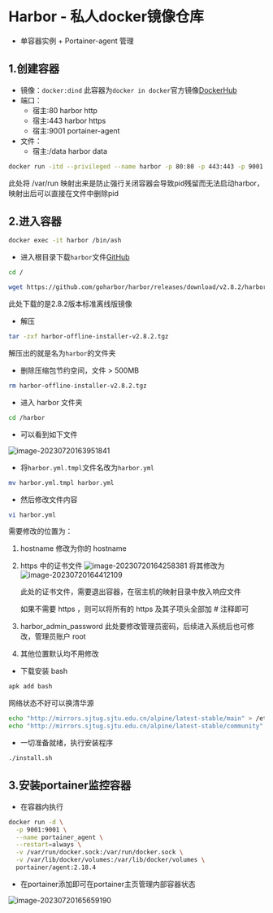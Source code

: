 # Harbor - 私人docker镜像仓库

- 单容器实例 + Portainer-agent 管理

## 1.创建容器

- 镜像：`docker:dind` 此容器为`docker in docker`官方镜像[DockerHub](https://hub.docker.com/_/docker)
- 端口：
  - 宿主:80       harbor http
  - 宿主:443     harbor https
  - 宿主:9001   portainer-agent
- 文件：
  - 宿主:/data  harbor data

```sh
docker run -itd --privileged --name harbor -p 80:80 -p 443:443 -p 9001:9001 -v /data/run:/var/run -v /data:/data docker:dind
```

此处将 /var/run 映射出来是防止强行关闭容器会导致pid残留而无法启动harbor，映射出后可以直接在文件中删除pid

## 2.进入容器

```sh
docker exec -it harbor /bin/ash
```

- 进入根目录下载`harbor`文件[GitHub](https://github.com/goharbor/harbor)

```sh
cd /
```

```sh
wget https://github.com/goharbor/harbor/releases/download/v2.8.2/harbor-offline-installer-v2.8.2.tgz
```

此处下载的是2.8.2版本标准离线版镜像

- 解压

```sh
tar -zxf harbor-offline-installer-v2.8.2.tgz
```

解压出的就是名为`harbor`的文件夹

- 删除压缩包节约空间，文件 > 500MB

```sh
rm harbor-offline-installer-v2.8.2.tgz
```

- 进入 harbor 文件夹

```sh
cd /harbor
```

- 可以看到如下文件

![image-20230720163951841](http://i.wolves.top/picgo/202307201639948.png)

- 将`harbor.yml.tmpl`文件名改为`harbor.yml`

```sh
mv harbor.yml.tmpl harbor.yml
```

- 然后修改文件内容

```sh
vi harbor.yml
```

需要修改的位置为：

1. hostname 修改为你的 hostname

2. https 中的证书文件 ![image-20230720164258381](http://i.wolves.top/picgo/202307201642427.png) 将其修改为 ![image-20230720164412109](http://i.wolves.top/picgo/202307201644153.png)

   此处的证书文件，需要退出容器，在宿主机的映射目录中放入响应文件

   如果不需要 https ，则可以将所有的 https 及其子项头全部加 # 注释即可

3. harbor_admin_password 此处要修改管理员密码，后续进入系统后也可修改，管理员账户 root

4. 其他位置默认均不用修改

- 下载安装 bash

```sh
apk add bash
```

网络状态不好可以换清华源

```sh
echo "http://mirrors.sjtug.sjtu.edu.cn/alpine/latest-stable/main" > /etc/apk/repositories
echo "http://mirrors.sjtug.sjtu.edu.cn/alpine/latest-stable/community" >> /etc/apk/repositories
```

- 一切准备就绪，执行安装程序

```sh
./install.sh
```

## 3.安装portainer监控容器

- 在容器内执行

```sh
docker run -d \
  -p 9001:9001 \
  --name portainer_agent \
  --restart=always \
  -v /var/run/docker.sock:/var/run/docker.sock \
  -v /var/lib/docker/volumes:/var/lib/docker/volumes \
  portainer/agent:2.18.4
```

- 在portainer添加即可在portainer主页管理内部容器状态

![image-20230720165659190](http://i.wolves.top/picgo/202307201656229.png)
